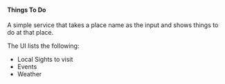 #### Things To Do
A simple service that takes a place name as the input and shows things to do at that place.

The UI lists the following:
* Local Sights to visit
* Events
* Weather
